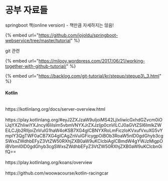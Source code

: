# 공부 자료들

springboot 책\(online version\) - 책만큼 자세하지는 않음!

{% embed url="https://github.com/jojoldu/springboot-webservice/tree/master/tutorial" %}



git 관련

{% embed url="https://milooy.wordpress.com/2017/06/21/working-together-with-github-tutorial/" %}

{% embed url="https://backlog.com/git-tutorial/kr/stepup/stepup3\_3.html" %}



#### Kotlin
<br>
https://kotlinlang.org/docs/server-overview.html <br>

<br>
https://play.kotlinlang.org/#eyJ2ZXJzaW9uIjoiMS42LjIxIiwicGxhdGZvcm0iOiJqYXZhIiwiYXJncyI6IiIsIm5vbmVNYXJrZXJzIjp0cnVlLCJ0aGVtZSI6ImlkZWEiLCJjb2RlIjoiZnVuIG1haW4oKSB7XG4gICBNYXRoLmFiczIoKVxufVxuXG5vYmplY3QgTWF0aCB7XG4gICAgZnVuIGFicygpOiBOb3RoaW5nID0gdGhyb3cgSWxsZWdhbEFyZ3VtZW50RXhjZXB0aW9uKClcbiAgICBmdW4gYWJzMigpOiBVbml0ID0gdGhyb3cgSWxsZWdhbEFyZ3VtZW50RXhjZXB0aW9uKClcbn0ifQ== <br>

<br>
https://play.kotlinlang.org/koans/overview <br>

<br>
https://github.com/woowacourse/kotlin-racingcar <br>




